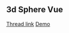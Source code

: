 ## 3d Sphere Vue

[Thread link](https://twitter.com/Rich_Harris/status/1200805237948325888)
[Demo](https://3d-sphere-vue.surge.sh/)

